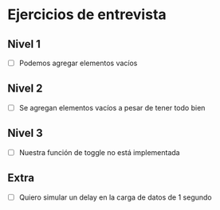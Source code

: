 # Ejercicios de entrevista

## Nivel 1
- [ ] Podemos agregar elementos vacíos

## Nivel 2
- [ ] Se agregan elementos vacíos a pesar de tener todo bien

## Nivel 3
- [ ] Nuestra función de toggle no está implementada

## Extra
- [ ] Quiero simular un delay en la carga de datos de 1 segundo
